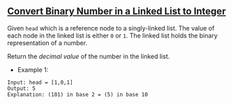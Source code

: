 ## [Convert Binary Number in a Linked List to Integer](https://leetcode.com/problems/convert-binary-number-in-a-linked-list-to-integer/)
Given `head` which is a reference node to a singly-linked list. The value of each node in the linked list is either `0` or `1`. The linked list holds the binary representation of a number.

Return the *decimal value* of the number in the linked list.


- Example 1:
```
Input: head = [1,0,1]
Output: 5
Explanation: (101) in base 2 = (5) in base 10
```